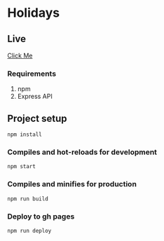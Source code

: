 # Holidays

## Live
[Click Me](https://narioalvin.github.io/react-cheez-meez/)

### Requirements
1. npm
2. Express API

## Project setup
```
npm install
```

### Compiles and hot-reloads for development
```
npm start
```

### Compiles and minifies for production
```
npm run build
```

### Deploy to gh pages
```
npm run deploy
```

